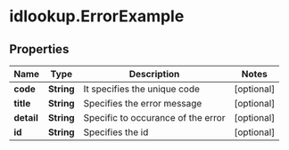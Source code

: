 # idlookup.ErrorExample

## Properties

Name | Type | Description | Notes
------------ | ------------- | ------------- | -------------
**code** | **String** | It specifies the unique code | [optional] 
**title** | **String** |  Specifies the error message | [optional] 
**detail** | **String** |  Specific to occurance of the error | [optional] 
**id** | **String** | Specifies the id | [optional] 


